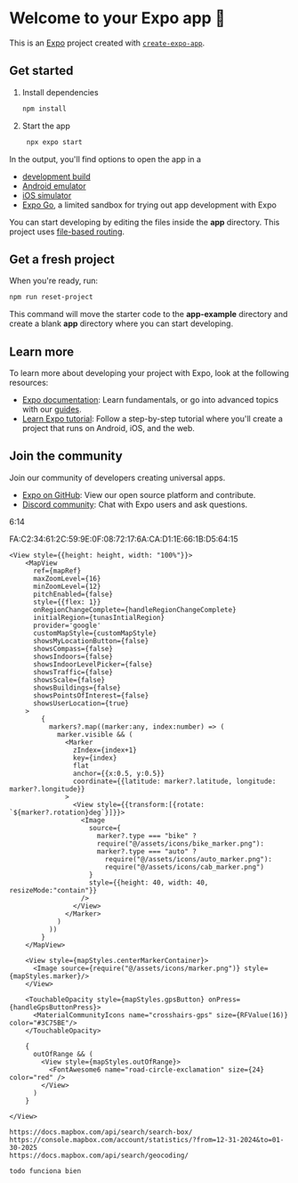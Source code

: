 # Welcome to your Expo app 👋

This is an [Expo](https://expo.dev) project created with [`create-expo-app`](https://www.npmjs.com/package/create-expo-app).

## Get started

1. Install dependencies

   ```bash
   npm install
   ```

2. Start the app

   ```bash
    npx expo start
   ```

In the output, you'll find options to open the app in a

- [development build](https://docs.expo.dev/develop/development-builds/introduction/)
- [Android emulator](https://docs.expo.dev/workflow/android-studio-emulator/)
- [iOS simulator](https://docs.expo.dev/workflow/ios-simulator/)
- [Expo Go](https://expo.dev/go), a limited sandbox for trying out app development with Expo

You can start developing by editing the files inside the **app** directory. This project uses [file-based routing](https://docs.expo.dev/router/introduction).

## Get a fresh project

When you're ready, run:

```bash
npm run reset-project
```

This command will move the starter code to the **app-example** directory and create a blank **app** directory where you can start developing.

## Learn more

To learn more about developing your project with Expo, look at the following resources:

- [Expo documentation](https://docs.expo.dev/): Learn fundamentals, or go into advanced topics with our [guides](https://docs.expo.dev/guides).
- [Learn Expo tutorial](https://docs.expo.dev/tutorial/introduction/): Follow a step-by-step tutorial where you'll create a project that runs on Android, iOS, and the web.

## Join the community

Join our community of developers creating universal apps.

- [Expo on GitHub](https://github.com/expo/expo): View our open source platform and contribute.
- [Discord community](https://chat.expo.dev): Chat with Expo users and ask questions.


6:14

FA:C2:34:61:2C:59:9E:0F:08:72:17:6A:CA:D1:1E:66:1B:D5:64:15

    <View style={{height: height, width: "100%"}}>
        <MapView
          ref={mapRef}
          maxZoomLevel={16}
          minZoomLevel={12}
          pitchEnabled={false}
          style={{flex: 1}}
          onRegionChangeComplete={handleRegionChangeComplete}
          initialRegion={tunasIntialRegion}
          provider='google'
          customMapStyle={customMapStyle}
          showsMyLocationButton={false}
          showsCompass={false}
          showsIndoors={false}
          showsIndoorLevelPicker={false}
          showsTraffic={false}
          showsScale={false}
          showsBuildings={false}
          showsPointsOfInterest={false}
          showsUserLocation={true}
        >
            {
              markers?.map((marker:any, index:number) => (
                marker.visible && (
                  <Marker
                    zIndex={index+1}
                    key={index}
                    flat
                    anchor={{x:0.5, y:0.5}}
                    coordinate={{latitude: marker?.latitude, longitude: marker?.longitude}}
                  >
                    <View style={{transform:[{rotate: `${marker?.rotation}deg`}]}}>
                      <Image
                        source={
                          marker?.type === "bike" ?
                          require("@/assets/icons/bike_marker.png"):
                          marker?.type === "auto" ?
                            require("@/assets/icons/auto_marker.png"):
                            require("@/assets/icons/cab_marker.png")
                        }
                        style={{height: 40, width: 40, resizeMode:"contain"}}
                      />
                    </View>
                  </Marker>
                )
              ))
            }
        </MapView>

        <View style={mapStyles.centerMarkerContainer}>
          <Image source={require("@/assets/icons/marker.png")} style={mapStyles.marker}/>
        </View>

        <TouchableOpacity style={mapStyles.gpsButton} onPress={handleGpsButtonPress}>
          <MaterialCommunityIcons name="crosshairs-gps" size={RFValue(16)} color="#3C75BE"/>
        </TouchableOpacity>

        {
          outOfRange && (
            <View style={mapStyles.outOfRange}>
              <FontAwesome6 name="road-circle-exclamation" size={24} color="red" />  
            </View>
          )
        }

    </View>

    https://docs.mapbox.com/api/search/search-box/
    https://console.mapbox.com/account/statistics/?from=12-31-2024&to=01-30-2025
    https://docs.mapbox.com/api/search/geocoding/

    todo funciona bien